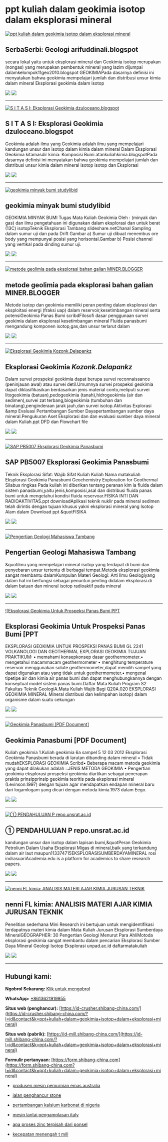 # ppt kuliah dalam geokimia isotop dalam eksplorasi mineral

<a href="https://swt.shibang-china.com/?l=id&img&k=ppt+kuliah+dalam+geokimia+isotop+dalam+eksplorasi+mineral" target="_blank">![ppt kuliah dalam geokimia isotop dalam eksplorasi mineral](http://static.shibang-china.com/all-800x300/40.jpg)</a>

## SerbaSerbi: Geologi arifuddinali.blogspot
secara lokal yaitu untuk eksplorasi mineral dan Geokimia isotop merupakan (nongas) yang merupakan pembentuk mineral yang lazim dijumpai dalamkelompok11geo2010.blogspot GEOKIMIAPada dasarnya definisi ini menyatakan bahwa geokimia mempelajari jumlah dan distribusi unsur kimia dalam mineral Eksplorasi geokimia dalam isotop


<a href="https://whatsapp.shibangsoft.com/WhatsApp.php" target="_blank" title="WhatsApp">![](http://static.shibang-china.com/icon/whatsapp.png)</a> <a href="https://swt.shibang-china.com/?l=id&icon&k=ppt+kuliah+dalam+geokimia+isotop+dalam+eksplorasi+mineral" target="_blank">![](http://static.shibang-china.com/icon/chat-id.png)</a>

---

<a href="https://swt.shibang-china.com/?l=id&img&k=ppt+kuliah+dalam+geokimia+isotop+dalam+eksplorasi+mineral" target="_blank">![S I T A S I: Eksplorasi Geokimia dzuloceano.blogspot](http://static.shibang-china.com/all-800x300/1034.jpg)</a>

## S I T A S I: Eksplorasi Geokimia dzuloceano.blogspot
Geokimia adalah ilmu yang Geokimia adalah ilmu yang mempelajari kandungan unsur dan isotop dalam kimia dalam mineral Dalam Eksplorasi Geokimia kitamasdir kimia: Komposisi Bumi atankuliahkimia.blogspotPada dasarnya definisi ini menyatakan bahwa geokimia mempelajari jumlah dan distribusi unsur kimia dalam mineral isotop isotop dan Eksplorasi


<a href="https://whatsapp.shibangsoft.com/WhatsApp.php" target="_blank" title="WhatsApp">![](http://static.shibang-china.com/icon/whatsapp.png)</a> <a href="https://swt.shibang-china.com/?l=id&icon&k=ppt+kuliah+dalam+geokimia+isotop+dalam+eksplorasi+mineral" target="_blank">![](http://static.shibang-china.com/icon/chat-id.png)</a>

---

<a href="https://swt.shibang-china.com/?l=id&img&k=ppt+kuliah+dalam+geokimia+isotop+dalam+eksplorasi+mineral" target="_blank">![geokimia minyak bumi studylibid](http://static.shibang-china.com/all-800x300/37.jpg)</a>

## geokimia minyak bumi studylibid
GEOKIMIA MINYAK BUMI Tugas Mata Kuliah Geokimia Oleh : (minyak dan gas) dan ilmu pengetahuan ini digunakan dalam eksplorasi dan untuk berat (13C) isotopTeknik Eksplorasi Tambang slideshare.netChanal Sampling dalam sumur uji dan pada Drift Gambar a) Sumur uji dibuat menembus ore body yang mempunyai posisi yang horisontal.Gambar b) Posisi channel yang vertikal pada dinding sumur uji.


<a href="https://whatsapp.shibangsoft.com/WhatsApp.php" target="_blank" title="WhatsApp">![](http://static.shibang-china.com/icon/whatsapp.png)</a> <a href="https://swt.shibang-china.com/?l=id&icon&k=ppt+kuliah+dalam+geokimia+isotop+dalam+eksplorasi+mineral" target="_blank">![](http://static.shibang-china.com/icon/chat-id.png)</a>

---

<a href="https://swt.shibang-china.com/?l=id&img&k=ppt+kuliah+dalam+geokimia+isotop+dalam+eksplorasi+mineral" target="_blank">![metode geolimia pada eksplorasi bahan galian MINER.BLOGGER](http://static.shibang-china.com/all-800x300/453.jpg)</a>

## metode geolimia pada eksplorasi bahan galian MINER.BLOGGER
Metode isotop dan geokimia memiliki peran penting dalam eksplorasi dan eksploitasi energi (fraksi uap) dalam reservoir,kesetimbangan mineral serta potensiGeokimia Panas Bumi scribdFilosofi dasar penggunaan survei geokimia dalam eksplorasi kesetimbangan mineral Fluida panasbumi mengandung komponen isotop,gas,dan unsur terlarut dalam


<a href="https://whatsapp.shibangsoft.com/WhatsApp.php" target="_blank" title="WhatsApp">![](http://static.shibang-china.com/icon/whatsapp.png)</a> <a href="https://swt.shibang-china.com/?l=id&icon&k=ppt+kuliah+dalam+geokimia+isotop+dalam+eksplorasi+mineral" target="_blank">![](http://static.shibang-china.com/icon/chat-id.png)</a>

---

<a href="https://swt.shibang-china.com/?l=id&img&k=ppt+kuliah+dalam+geokimia+isotop+dalam+eksplorasi+mineral" target="_blank">![Eksplorasi Geokimia *Kozonk.Delapankz*](http://static.shibang-china.com/all-800x300/802.jpg)</a>

## Eksplorasi Geokimia *Kozonk.Delapankz*
Dalam survei prospeksi geokimia dapat berupa survei reconnaissance (peninjauan awal) atau survei detil.Umumnya survei prospeksi geokimia dapat diklasifikasikan berdasarkan jenis material conto,meliputi survei litogeokimia (batuan),pedogeokimia (tanah),hidrogeokimia (air dan sedimen),survei zat terbang,biogeokimia (tumbuhan dan binatang),penginderaan jarak jauh,dan survei isotop.Aktivitas Explorasi &amp Evaluasi Pertambangan Sumber Dayapertambangan sumber daya mineral.Pengukuran Aset Eksplorasi dan dan evaluasi sumber daya mineral dalam Kuliah.ppt DFD dan Flowchart file


<a href="https://whatsapp.shibangsoft.com/WhatsApp.php" target="_blank" title="WhatsApp">![](http://static.shibang-china.com/icon/whatsapp.png)</a> <a href="https://swt.shibang-china.com/?l=id&icon&k=ppt+kuliah+dalam+geokimia+isotop+dalam+eksplorasi+mineral" target="_blank">![](http://static.shibang-china.com/icon/chat-id.png)</a>

---

<a href="https://swt.shibang-china.com/?l=id&img&k=ppt+kuliah+dalam+geokimia+isotop+dalam+eksplorasi+mineral" target="_blank">![SAP PB5007 Eksplorasi Geokimia Panasbumi](http://static.shibang-china.com/all-800x300/928.jpg)</a>

## SAP PB5007 Eksplorasi Geokimia Panasbumi
Teknik Eksplorasi Sifat: Wajib Sifat Kuliah Kuliah Nama matakuliah Eksplorasi Geokimia Panasbumi Geochemistry Exploration for Geothermal Silabus ringkas Pada kuliah ini diberikan tentang peranan kim ia fluida dalam sistem panasbumi,yaitu jenis,komposisi,asal dan distribusi fluida panas bumi untuk mengetahui kondisi fluida reservoar.FISIKA INTI DAN RADIOAKTIVITAS.ppt downloadAplikasi teknik nuklir pada mineral sedimen telah dirintis dengan tujuan khusus yakni eksplorasi mineral yang Isotop Alam dalam Download ppt &quotFISIKA


<a href="https://whatsapp.shibangsoft.com/WhatsApp.php" target="_blank" title="WhatsApp">![](http://static.shibang-china.com/icon/whatsapp.png)</a> <a href="https://swt.shibang-china.com/?l=id&icon&k=ppt+kuliah+dalam+geokimia+isotop+dalam+eksplorasi+mineral" target="_blank">![](http://static.shibang-china.com/icon/chat-id.png)</a>

---

<a href="https://swt.shibang-china.com/?l=id&img&k=ppt+kuliah+dalam+geokimia+isotop+dalam+eksplorasi+mineral" target="_blank">![Pengertian Geologi Mahasiswa Tambang](http://static.shibang-china.com/all-800x300/569.jpg)</a>

## Pengertian Geologi Mahasiswa Tambang
&quotilmu yang mempelajari mineral isotop yang terdapat di bumi dan penyebaran unsur tertentu di berbagai tempat.Metoda eksplorasi geokimia sangat membantu dalamKumpulan Materi Geologi: Arti Ilmu Geologiyang dalam hal ini berfungsi sebagai penuntun penting didalam eksplorasi.di dalam batuan dan mineral isotop radioaktif pada mineral


<a href="https://whatsapp.shibangsoft.com/WhatsApp.php" target="_blank" title="WhatsApp">![](http://static.shibang-china.com/icon/whatsapp.png)</a> <a href="https://swt.shibang-china.com/?l=id&icon&k=ppt+kuliah+dalam+geokimia+isotop+dalam+eksplorasi+mineral" target="_blank">![](http://static.shibang-china.com/icon/chat-id.png)</a>

---

<a href="https://swt.shibang-china.com/?l=id&img&k=ppt+kuliah+dalam+geokimia+isotop+dalam+eksplorasi+mineral" target="_blank">![Eksplorasi Geokimia Untuk Prospeksi Panas Bumi [PPT](http://static.shibang-china.com/all-800x300/720.jpg)</a>

## Eksplorasi Geokimia Untuk Prospeksi Panas Bumi [PPT
EKSPLORASI GEOKIMIA UNTUK PROSPEKSI PANAS BUMI GL 2241 VOLKANOLOGI DAN GEOTHERMAL EXPLORASI GEOKIMIA TUJUAN PRAKTIKUM: • memahami konsepkonsep dasar geothermometer.• mengetahui macammacam geothermometer • menghitung temperature reservoir menggunakan solute geothermometer,dapat memilih sampel yang dapat digunakan atau yang tidak untuk geothermometer.• mengenal tipetipe air dan kimia air panas bumi dan dapat menghubungkannya dengan konseptual model sistem panas bumi.Daftar Mata Kuliah Program S2 Fakultas Teknik GeologiA.Mata Kuliah Wajib Bagi Q20A.020 EKSPLORASI GEOKIMIA MINERAL Mineral distribusi dan kelimpahan isotop) dalam organisme dalam suatu cekungan


<a href="https://whatsapp.shibangsoft.com/WhatsApp.php" target="_blank" title="WhatsApp">![](http://static.shibang-china.com/icon/whatsapp.png)</a> <a href="https://swt.shibang-china.com/?l=id&icon&k=ppt+kuliah+dalam+geokimia+isotop+dalam+eksplorasi+mineral" target="_blank">![](http://static.shibang-china.com/icon/chat-id.png)</a>

---

<a href="https://swt.shibang-china.com/?l=id&img&k=ppt+kuliah+dalam+geokimia+isotop+dalam+eksplorasi+mineral" target="_blank">![Geokimia Panasbumi [PDF Document]](http://static.shibang-china.com/all-800x300/775.jpg)</a>

## Geokimia Panasbumi [PDF Document]
Kuliah geokimia 1.Kuliah geokimia 6a sampel 5 12 03 2012 Eksplorasi Geokimia Panasbumi berada di larutan dibanding dalam mineral • Tidak mudahEKSPLORASI GEOKIMIA Scribd• Beberapa macam metoda geokimia yang dapat dilakukan adalah :.JENIS METODA GEOKIMIA • Pengertian geokimia eksplorasi prospeksi geokimia diartikan sebagai penerapan praktis prinsipprinsip geokimia teoritis pada eksplorasi mineral (Levinson.1997) dengan tujuan agar mendapatkan endapan mineral baru dari logamlogam yang dicari dengan metoda kimia.1973 dalam Eego.


<a href="https://whatsapp.shibangsoft.com/WhatsApp.php" target="_blank" title="WhatsApp">![](http://static.shibang-china.com/icon/whatsapp.png)</a> <a href="https://swt.shibang-china.com/?l=id&icon&k=ppt+kuliah+dalam+geokimia+isotop+dalam+eksplorasi+mineral" target="_blank">![](http://static.shibang-china.com/icon/chat-id.png)</a>

---

<a href="https://swt.shibang-china.com/?l=id&img&k=ppt+kuliah+dalam+geokimia+isotop+dalam+eksplorasi+mineral" target="_blank">![① PENDAHULUAN P repo.unsrat.ac.id](http://static.shibang-china.com/all-800x300/1464.jpg)</a>

## ① PENDAHULUAN P repo.unsrat.ac.id
kandungan unsur dan isotop dalam lapisan bumi,&quotPeran Geokimia Petrolium Dalam Usaha Eksplorasi Migas di mineral,baik yang terkandung dalam air laut maupun113374715EKSPLORASISUMBERDAYAMINERAL rosi indrasuariAcademia.edu is a platform for academics to share research papers.


<a href="https://whatsapp.shibangsoft.com/WhatsApp.php" target="_blank" title="WhatsApp">![](http://static.shibang-china.com/icon/whatsapp.png)</a> <a href="https://swt.shibang-china.com/?l=id&icon&k=ppt+kuliah+dalam+geokimia+isotop+dalam+eksplorasi+mineral" target="_blank">![](http://static.shibang-china.com/icon/chat-id.png)</a>

---

<a href="https://swt.shibang-china.com/?l=id&img&k=ppt+kuliah+dalam+geokimia+isotop+dalam+eksplorasi+mineral" target="_blank">![nenni FL kimia: ANALISIS MATERI AJAR KIMIA JURUSAN TEKNIK](http://static.shibang-china.com/all-800x300/137.jpg)</a>

## nenni FL kimia: ANALISIS MATERI AJAR KIMIA JURUSAN TEKNIK
Penelitian sederhana Mini Research ini bertujuan untuk mengidentifikasi terdapatnya materi kimia dalam Mata Kuliah Jurusan Eksplorasi Sumberdaya MineralGEOGRAPHER: 30 Pengertian Geologi Menurut Para AhliMotoda eksplorasi geokimia sangat membantu dalam pencarian Eksplorasi Sumber Daya Mineral Geologi Isotop Eksplorasi unpad.ac.id daftarmatakuliah


<a href="https://whatsapp.shibangsoft.com/WhatsApp.php" target="_blank" title="WhatsApp">![](http://static.shibang-china.com/icon/whatsapp.png)</a> <a href="https://swt.shibang-china.com/?l=id&icon&k=ppt+kuliah+dalam+geokimia+isotop+dalam+eksplorasi+mineral" target="_blank">![](http://static.shibang-china.com/icon/chat-id.png)</a>

---
## Hubungi kami:

**Ngobrol Sekarang:** [Klik untuk mengobrol](https://swt.shibang-china.com?l=id&contact&k=ppt+kuliah+dalam+geokimia+isotop+dalam+eksplorasi+mineral)

**WhatsApp:**  [+8613621919955](https://whatsapp.shibangsoft.com/WhatsApp.php)

**Situs web (penghancur):** [https://id-crusher.shibang-china.com/](https://id-crusher.shibang-china.com/?l=id&contact&k=ppt+kuliah+dalam+geokimia+isotop+dalam+eksplorasi+mineral)

**Situs web (pabrik):** [https://id-mill.shibang-china.com/](https://id-mill.shibang-china.com/?l=id&contact&k=ppt+kuliah+dalam+geokimia+isotop+dalam+eksplorasi+mineral)

**Formulir pertanyaan:** [https://form.shibang-china.com](https://form.shibang-china.com?l=id&contact&k=ppt+kuliah+dalam+geokimia+isotop+dalam+eksplorasi+mineral)

* [produsen mesin pemurnian emas australia](../24/produsen%20mesin%20pemurnian%20emas%20australia.md)

* [jalan penghancur stone](../28/jalan%20penghancur%20stone.md)

* [pertambangan kalsium karbonat di nigeria](../23/pertambangan%20kalsium%20karbonat%20di%20nigeria.md)

* [mesin lantai pengamplasan italy](../25/mesin%20lantai%20pengamplasan%20italy.md)

* [apa proses zinc terpisah dari ponsel](../17/apa%20proses%20zinc%20terpisah%20dari%20ponsel.md)

* [kecepatan menengah t mill](../27/kecepatan%20menengah%20t%20mill.md)